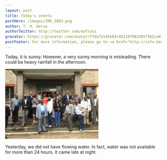 ```yaml
---
layout: post
title: Today's events
postHero: /images/IMG_5883.png
author: T. H. Derso
authorTwitter: http://twitter.com/eafrasi
gravatar: https://gravatar.com/avatar/ffda7d145b83c4b118f982401f962ca6?s=150
postFooter: For more information, please go to <a href="http://info.beatihagosa.org">Beati Hagosa</a>.
---
```


Today, it is sunny. However, a very sunny morning is misleading. There could be heavy rainfall in the afternoon.

<img src="/images/IMG_9968.png" alt="EECians" class="pull-right" />

Yesterday, we did not have flowing water. In fact, water was not available for more than 24 hours. It came late at night.

